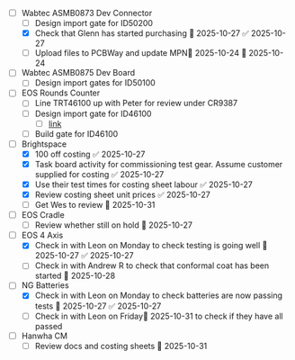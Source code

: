 
- [ ] Wabtec ASMB0873 Dev Connector
	- [ ] Design import gate for ID50200
	- [x] Check that Glenn has started purchasing 📅 2025-10-27 ✅ 2025-10-27
	- [ ] Upload files to PCBWay and update MPN🛫 2025-10-24 📅 2025-10-24 
- [ ] Wabtec ASMB0875 Dev Board
	- [ ] Design import gates for ID50100
- [ ] EOS Rounds Counter
	- [ ] Line TRT46100 up with Peter for review under CR9387
	- [ ] Design import gate for ID46100
		- [ ] [link](https://midgard/cms/newdb/view.cgi?form=support_requests;key=14054)
	- [ ] Build gate for ID46100
- [ ] Brightspace
	- [x] 100 off costing ✅ 2025-10-27
	- [x] Task board activity for commissioning test gear. Assume customer supplied for costing ✅ 2025-10-27
	- [x] Use their test times for costing sheet labour ✅ 2025-10-27
	- [x] Review costing sheet unit prices ✅ 2025-10-27
	- [ ] Get Wes to review 📅 2025-10-31 
- [ ] EOS Cradle
	- [ ] Review whether still on hold 📅 2025-10-27 
- [ ] EOS 4 Axis
	- [x] Check in with Leon on Monday to check testing is going well 📅 2025-10-27 ✅ 2025-10-27
	- [ ] Check in with Andrew R to check that conformal coat has been started 📅 2025-10-28 
- [ ] NG Batteries
	- [x] Check in with Leon on Monday to check batteries are now passing tests 📅 2025-10-27 ✅ 2025-10-27
	- [ ] Check in with Leon on Friday📅 2025-10-31 to check if they have all passed
- [ ] Hanwha CM
	- [ ] Review docs and costing sheets 📅 2025-10-31
